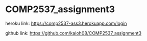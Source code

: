 # COMP2537_assignment3

heroku link: https://comp2537-ass3.herokuapp.com/login

github link: https://github.com/kaioh08/COMP2537_assignment3
